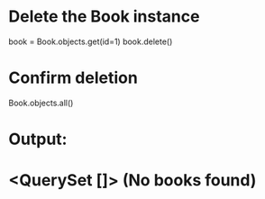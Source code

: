 # Delete the Book instance

book = Book.objects.get(id=1)
book.delete()

# Confirm deletion
Book.objects.all()

# Output:
# <QuerySet []>  (No books found)
